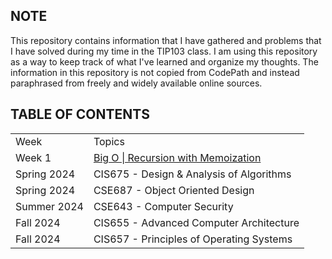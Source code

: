 ## NOTE
This repository contains information that I have gathered and problems that I have solved during my time in the TIP103 class. I am using this repository as a way to keep track of what I've learned and organize my thoughts. The information in this repository is not copied from CodePath and instead paraphrased from freely and widely available online sources. 

## TABLE OF CONTENTS
<table>
  <tr>
    <td>Week</td>
    <td>Topics</td>
  </tr>
  <tr>
    <td>Week 1</td>
    <td><a href="https://github.com/organizedanvrchy/CodePath/tree/main/TIP103/Week%201%20-%20Big%20O%20%7C%20Recursion%20with%20Memoization">Big O | Recursion with Memoization</td>
  </tr>
  <tr>
    <td>Spring 2024</td>
    <td>CIS675 - Design & Analysis of Algorithms</td>
  </tr>
  <tr>
    <td>Spring 2024</td>
    <td>CSE687 - Object Oriented Design</td>
  </tr>
  <tr>
    <td>Summer 2024</td>
    <td>CSE643 - Computer Security</td>
  </tr>
  <tr>
    <td>Fall 2024</td>
    <td>CIS655 - Advanced Computer Architecture</td>
  </tr>
  <tr>
    <td>Fall 2024</td>
    <td>CIS657 - Principles of Operating Systems</td>
  </tr>
</table>
